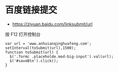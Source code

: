 # 百度链接提交

* https://ziyuan.baidu.com/linksubmit/url

按 F12 打开控制台
```
var url = 'www.anhuianqinghuafeng.com';
setInterval(toSubmit(url),1500);
function toSubmit(url) {
  $('.formc .placeholde.mod-big-input').val(url);
  $('#saveBtn').click();
}

```
